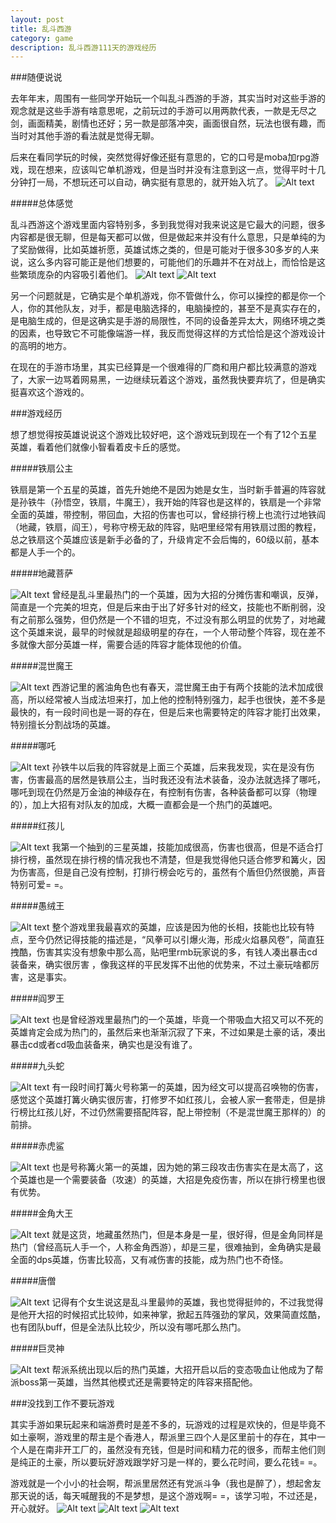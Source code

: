 ```yaml
---
layout: post
title: 乱斗西游
category: game
description: 乱斗西游111天的游戏经历
---
```


###随便说说

去年年末，周围有一些同学开始玩一个叫乱斗西游的手游，其实当时对这些手游的观念就是这些手游有啥意思呢，之前玩过的手游可以用两款代表，一款是无尽之剑，画面精美，剧情也还好；另一款是部落冲突，画面很自然，玩法也很有趣，而当时对其他手游的看法就是觉得无聊。

后来在看同学玩的时候，突然觉得好像还挺有意思的，它的口号是moba加rpg游戏，现在想来，应该叫它单机游戏，但是当时并没有注意到这一点，觉得平时十几分钟打一局，不想玩还可以自动，确实挺有意思的，就开始入坑了。
![Alt text](../../img/luandouxiyou/1.png)

#####总体感觉

乱斗西游这个游戏里面内容特别多，多到我觉得对我来说这是它最大的问题，很多内容都是很无聊，但是每天都可以做，但是做起来并没有什么意思，只是单纯的为了奖励做得，比如英雄祈愿，英雄试炼之类的，但是可能对于很多30多岁的人来说，这么多内容可能正是他们想要的，可能他们的乐趣并不在对战上，而恰恰是这些繁琐庞杂的内容吸引着他们。
![Alt text](../../img/luandouxiyou/2.png)
![Alt text](../../img/luandouxiyou/3.png)

另一个问题就是，它确实是个单机游戏，你不管做什么，你可以操控的都是你一个人，你的其他队友，对手，都是电脑选择的，电脑操控的，甚至不是真实存在的，是电脑生成的，但是这确实是手游的局限性，不同的设备差异太大，网络环境之类的因素，也导致它不可能像端游一样，我反而觉得这样的方式恰恰是这个游戏设计的高明的地方。

在现在的手游市场里，其实已经算是一个很难得的厂商和用户都比较满意的游戏了，大家一边骂着网易黑，一边继续玩着这个游戏，虽然我快要弃坑了，但是确实挺喜欢这个游戏的。

###游戏经历

想了想觉得按英雄说说这个游戏比较好吧，这个游戏玩到现在一个有了12个五星英雄，看着他们就像小智看着皮卡丘的感觉。

#####铁扇公主

铁扇是第一个五星的英雄，首先升她绝不是因为她是女生，当时新手普遍的阵容就是孙铁牛（孙悟空，铁扇，牛魔王），我开始的阵容也是这样的，铁扇是一个非常全面的英雄，带控制，带回血，大招的伤害也可以，曾经排行榜上也流行过地铁阎（地藏，铁扇，阎王），号称守榜无敌的阵容，贴吧里经常有用铁扇过图的教程，总之铁扇这个英雄应该是新手必备的了，升级肯定不会后悔的，60级以前，基本都是人手一个的。

#####地藏菩萨

![Alt text](../../img/luandouxiyou/di.png)
曾经是乱斗里最热门的一个英雄，因为大招的分摊伤害和嘲讽，反弹，简直是一个完美的坦克，但是后来由于出了好多针对的经文，技能也不断削弱，没有之前那么强势，但仍然是一个不错的坦克，不过没有那么明显的优势了，对地藏这个英雄来说，最早的时候就是超级明星的存在，一个人带动整个阵容，现在差不多就像大部分英雄一样，需要合适的阵容才能体现他的价值。

#####混世魔王

![Alt text](../../img/luandouxiyou/hun.png)
西游记里的酱油角色也有春天，混世魔王由于有两个技能的法术加成很高，所以经常被人当成法坦来打，加上他的控制特别强力，起手也很快，差不多是最快的，有一段时间也是一哥的存在，但是后来也需要特定的阵容才能打出效果，特别擅长分割战场的英雄。

#####哪吒

![Alt text](../../img/luandouxiyou/ne.png)
孙铁牛以后我的阵容就是上面三个英雄，后来我发现，实在是没有伤害，伤害最高的居然是铁扇公主，当时我还没有法术装备，没办法就选择了哪吒，哪吒到现在仍然是万金油的神级存在，有控制有伤害，各种装备都可以穿（物理的），加上大招有对队友的加成，大概一直都会是一个热门的英雄吧。

#####红孩儿

![Alt text](../../img/luandouxiyou/hong.png)
我第一个抽到的三星英雄，技能加成很高，伤害也很高，但是不适合打排行榜，虽然现在排行榜的情况我也不清楚，但是我觉得他只适合修罗和篝火，因为伤害高，但是自己没有控制，打排行榜会吃亏的，虽然有个盾但仍然很脆，声音特别可爱= =。

#####愚绒王

![Alt text](../../img/luandouxiyou/yu.png)
整个游戏里我最喜欢的英雄，应该是因为他的长相，技能也比较有特点，至今仍然记得技能的描述是，“风拳可以引爆火海，形成火焰暴风卷”，简直狂拽酷，伤害其实没有想象中那么高，贴吧里rmb玩家说的多，有钱人凑出暴击cd装备来，确实很厉害 ，像我这样的平民发挥不出他的优势来，不过土豪玩啥都厉害，这是事实。

#####阎罗王

![Alt text](../../img/luandouxiyou/yan.png)
也是曾经游戏里最热门的一个英雄，毕竟一个带吸血大招又可以不死的英雄肯定会成为热门的，虽然后来也渐渐沉寂了下来，不过如果是土豪的话，凑出暴击cd或者cd吸血装备来，确实也是没有谁了。

#####九头蛇

![Alt text](../../img/luandouxiyou/jiu.png)
有一段时间打篝火号称第一的英雄，因为经文可以提高召唤物的伤害，感觉这个英雄打篝火确实很厉害，打修罗不如红孩儿，会被人家一套带走，但是排行榜比红孩儿好，不过仍然需要搭配阵容，配上带控制（不是混世魔王那样的）的前排。

#####赤虎鲨

![Alt text](../../img/luandouxiyou/chi.png)
也是号称篝火第一的英雄，因为她的第三段攻击伤害实在是太高了，这个英雄也是一个需要装备（攻速）的英雄，大招是免疫伤害，所以在排行榜里也很有优势。

#####金角大王

![Alt text](../../img/luandouxiyou/jin.png)
就是这货，地藏虽然热门，但是本身是一星，很好得，但是金角同样是热门（曾经高玩人手一个，人称金角西游），却是三星，很难抽到，金角确实是最全面的dps英雄，伤害比较高，又有减伤害的技能，成为热门也不奇怪。

#####唐僧

![Alt text](../../img/luandouxiyou/tang.png)
记得有个女生说这是乱斗里最帅的英雄，我也觉得挺帅的，不过我觉得是他开大招的时候招式比较帅，如来神掌，掀起五阵强劲的掌风，效果简直炫酷，也有团队buff，但是全法队比较少，所以没有哪吒那么热门。

#####巨灵神

![Alt text](../../img/luandouxiyou/ju.png)
帮派系统出现以后的热门英雄，大招开启以后的变态吸血让他成为了帮派boss第一英雄，当然其他模式还是需要特定的阵容来搭配他。

###没找到工作不要玩游戏

其实手游如果玩起来和端游费时是差不多的，玩游戏的过程是欢快的，但是毕竟不如土豪啊，游戏里的帮主是个香港人，帮派里三四个人是区里前十的存在，其中一个人是在南非开工厂的，虽然没有充钱，但是时间和精力花的很多，而帮主他们则是纯正的土豪，所以要玩好游戏跟学好习是一样的，要么花时间，要么花钱= =。

游戏就是一个小小的社会啊，帮派里居然还有党派斗争（我也是醉了），想起舍友那天说的话，每天喊醒我的不是梦想，是这个游戏啊= =，该学习啦，不过还是，开心就好。
![Alt text](../../img/luandouxiyou/ch1(1).png)
![Alt text](../../img/luandouxiyou/ch1(2).png)
![Alt text](../../img/luandouxiyou/ch1(3).png)

